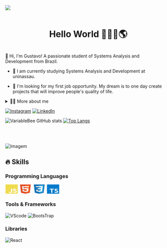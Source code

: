 <!--divisor-->
<img src="https://user-images.githubusercontent.com/73097560/115834477-dbab4500-a447-11eb-908a-139a6edaec5c.gif">
<!--título-->
<div id="user-content-toc">
  <ul align="center">
    <summary><h1 style="display: inline-block">Hello World 🧑🏽‍💻🌎</h1></summary>
</div>


<!-- Presentation -->
<p>
  👋 Hi, I'm Gustavo! A passionate student of Systems Analysis and Development from Brazil.

  - 🌱 I am currently studying Systems Analysis and Development at uninassau.
    
  - 🔭 I'm looking for my first job opportunity. My dream is to one day create projects that will improve people's quality of life.
</p>

<!-- Dropdown -->
<details>
  <summary>👨‍💻 More about me</summary>

  - 💬 Hello, my name is Gustavo Herbert and I am a student of Systems Analysis and Development. I have a strong passion for web development and mastery in JavaScript, HTML, CSS, MySQL, and Bootstrap. I am dedicated and constantly seek to apply my knowledge to solve problems and develop innovative solutions. I am excited to contribute my technical expertise and enthusiasm to challenging projects.
    
  - ⚡  I like to read, whether it's a good book, manga, or comics, as well as watching movies and playing sports! I believe that our personal interests contribute to a more refined perception of things and to problem solving. \o/
</details>

<!-- Links -->
[![Instagram](https://img.shields.io/badge/Instagram-E4405F?style=for-the-badge&logo=instagram&logoColor=white)](https://www.instagram.com/gustavoherbertz/)
[![LinkedIn](https://img.shields.io/badge/LinkedIn-0077B5?style=for-the-badge&logo=linkedin&logoColor=white)](https://www.linkedin.com/in/gustavoherbert/)

<!-- GithubStats -->
![VariableBee GitHub stats](https://github-readme-stats.vercel.app/api?username=gustavoherbert&show_icons=true&theme=transparent)
[![Top Langs](https://github-readme-stats.vercel.app/api/top-langs/?username=gustavoherbert&show_icons=true&theme=transparent)](https://github.com/gustavoherbert/github-readme-stats)

<br>
<br>

<!-- GIF -->
<p align="left">
  <img align="center" src="https://github.com/VariableBee/VariableBee/assets/77739311/4e9f41af-6b57-49a7-b15a-74322e96b4d7" alt="Imagem">
</p>

## 🔥 Skills
<!-- Skills: Programming Languages -->
  <div style="flex-basis: 48%;">
    <h3>Programming Languages</h3>
    <img align="center" alt="Js" height="30" width="40" src="https://raw.githubusercontent.com/devicons/devicon/master/icons/javascript/javascript-plain.svg">
    <img align="center" alt="HTML" height="30" width="40" src="https://raw.githubusercontent.com/devicons/devicon/master/icons/html5/html5-original.svg">
    <img align="center" alt="CSS" height="30" width="40" src="https://raw.githubusercontent.com/devicons/devicon/master/icons/css3/css3-original.svg">
    <img align="center" alt="Ts" height="30" width="40" src="https://raw.githubusercontent.com/devicons/devicon/master/icons/typescript/typescript-original.svg">
  </div>
  
  <!-- Skills: Tools & Frameworks -->
  <div style="flex-basis: 48%;">
    <h3>Tools & Frameworks</h3>
    <img align="center" alt="VScode" height="30" width="40" src="https://cdn.jsdelivr.net/gh/devicons/devicon/icons/vscode/vscode-original.svg">
    <img align="center" alt="BootsTrap" height="30" width="40" src="https://cdn.jsdelivr.net/gh/devicons/devicon/icons/bootstrap/bootstrap-original.svg">
  </div>
  
  <!-- Skills: Libraries -->
  <div style="flex-basis: 48%;">
    <h3>Libraries</h3>
    <img align="center" alt="React" height="30" width="40" src="https://cdn.jsdelivr.net/gh/devicons/devicon/icons/react/react-original.svg">
  </div>
